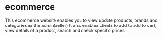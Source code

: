 # ecommerce
This ecommerce website enables you to view update products, brands and categories as the admin(seller)
It also enables clients to add to add to cart, view details of a product, search and check specific prices
